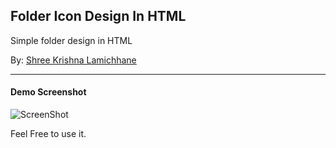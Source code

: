 ## Folder Icon Design In HTML

Simple folder design in HTML

By: [Shree Krishna Lamichhane](https://github.com/shreekrishnalamichhane)

---
#### Demo Screenshot
![ScreenShot](/Demo.png)

Feel Free to use it.